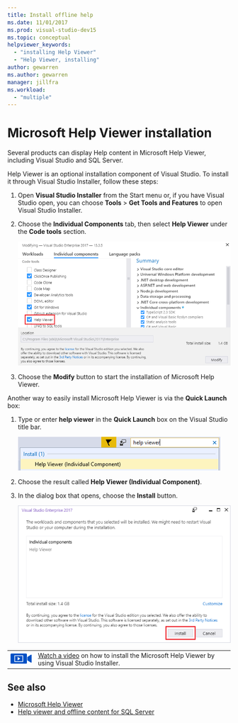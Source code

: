 ```yaml
---
title: Install offline help
ms.date: 11/01/2017
ms.prod: visual-studio-dev15
ms.topic: conceptual
helpviewer_keywords:
  - "installing Help Viewer"
  - "Help Viewer, installing"
author: gewarren
ms.author: gewarren
manager: jillfra
ms.workload:
  - "multiple"
---
```

# Microsoft Help Viewer installation

Several products can display Help content in Microsoft Help Viewer, including Visual Studio and SQL Server.

Help Viewer is an optional installation component of Visual Studio. To install it through Visual Studio Installer, follow these steps:

1. Open **Visual Studio Installer** from the Start menu or, if you have Visual Studio open, you can choose **Tools** > **Get Tools and Features** to open Visual Studio Installer.

1. Choose the **Individual Components** tab, then select **Help Viewer** under the **Code tools** section.

   ![VS Installer Help Viewer component](media/installation/vs-installer.png)

1. Choose the **Modify** button to start the installation of Microsoft Help Viewer.

Another way to easily install Microsoft Help Viewer is via the **Quick Launch** box:

1. Type or enter **help viewer** in the **Quick Launch** box on the Visual Studio title bar.

   ![Quick Launch box](media/installation/quick-launch.png)

1. Choose the result called **Help Viewer (Individual Component)**.

1. In the dialog box that opens, choose the **Install** button.

   ![Install button](media/installation/install.png)

| | |
|---------|---------|
| ![movie camera icon for video](../install/media/video-icon.png) | [Watch a video](https://mva.microsoft.com/en-us/training-courses/getting-started-with-visual-studio-2017-17798?l=ZMfaVID6D_7411787171) on how to install the Microsoft Help Viewer by using Visual Studio Installer. |

## See also

- [Microsoft Help Viewer](../help-viewer/overview.md)
- [Help viewer and offline content for SQL Server](/sql/sql-server/sql-server-help-installation)